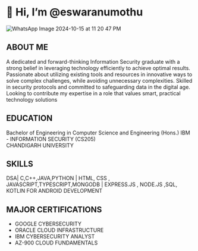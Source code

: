 #  👋 Hi, I’m @eswaranumothu
![WhatsApp Image 2024-10-15 at 11 20 47 PM](https://github.com/user-attachments/assets/dc01accf-d55a-4616-9f1b-f88aac864679)
## ABOUT ME
 A dedicated and forward-thinking Information Security graduate with a strong belief in leveraging technology efficiently to achieve optimal results. Passionate about utilizing existing tools and resources in innovative ways to solve complex challenges, while avoiding unnecessary complexities. Skilled in security protocols and committed to safeguarding data in the digital age. Looking to contribute my expertise in a role that values smart, practical technology solutions

## EDUCATION
Bachelor of Engineering in Computer Science and Engineering (Hons.) IBM - INFORMATION SECURITY (CS205)    
CHANDIGARH UNIVERSITY

## SKILLS
DSA| C,C++,JAVA,PYTHON | HTML, CSS , JAVASCRIPT,TYPESCRIPT,MONGODB |
EXPRESS.JS , NODE.JS ,SQL, KOTLIN FOR ANDROID DEVELOPMENT

## MAJOR CERTIFICATIONS
* GOOGLE CYBERSECURITY
* ORACLE CLOUD INFRASTRUCTURE
* IBM CYBERSECURITY ANALYST
* AZ-900 CLOUD FUNDAMENTALS


<!---
eswaranumothu/eswaranumothu is a ✨ special ✨ repository because its `README.md` (this file) appears on your GitHub profile.
You can click the Preview link to take a look at your changes.
--->
